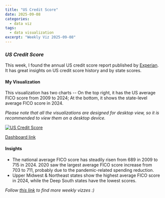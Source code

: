 ```yaml
---
title: "US Credit Score"
date: 2025-09-08
categories:
  - data viz
tags:
  - data visualization
excerpt: "Weekly Viz 2025-09-08"
---
```


### *US Credit Score*

This week, I found the annual US credit score report published by [Experian](https://www.experian.com/blogs/ask-experian/what-is-the-average-credit-score-in-the-u-s/). It has great insights on US credit score history and by state scores.  

#### My Visualization

This visualization has two charts -- On the top right, it has the US average FICO score from 2009 to 2024; At the bottom, it shows the state-level average FICO score in 2024.    

*Please note that all the visualizations are designed for desktop view, so it is recommended to view them on a desktop device.*  

<div class='tableauPlaceholder' id='viz1757595609087' style='position: relative'>
  <noscript><a href='#'>
    <img alt='US Credit Score ' src='https:&#47;&#47;public.tableau.com&#47;static&#47;images&#47;20&#47;20250908USCreditScore&#47;USCreditScore&#47;1_rss.png' style='border: none' />
  </a></noscript>
  <object class='tableauViz'  style='display:none;'>
    <param name='host_url' value='https%3A%2F%2Fpublic.tableau.com%2F' />
    <param name='embed_code_version' value='3' />
    <param name='site_root' value='' />
    <param name='name' value='20250908USCreditScore&#47;USCreditScore' />
    <param name='tabs' value='no' />
    <param name='toolbar' value='yes' />
    <param name='static_image' value='https:&#47;&#47;public.tableau.com&#47;static&#47;images&#47;20&#47;20250908USCreditScore&#47;USCreditScore&#47;1.png' /> 
    <param name='animate_transition' value='yes' />
    <param name='display_static_image' value='yes' />
    <param name='display_spinner' value='yes' />
    <param name='display_overlay' value='yes' />
    <param name='display_count' value='yes' />
    <param name='language' value='en-US' />
    <param name='filter' value='publish=yes' />
  </object></div>           
  <script type='text/javascript'>            
    var divElement = document.getElementById('viz1757595609087');      
    var vizElement = divElement.getElementsByTagName('object')[0];         
    if ( divElement.offsetWidth > 800 ) { vizElement.style.width='800px';vizElement.style.height='727px';} else if ( divElement.offsetWidth > 500 ) { vizElement.style.width='800px';vizElement.style.height='727px';} else { vizElement.style.width='100%';vizElement.style.height='727px';}            
    var scriptElement = document.createElement('script');             
    scriptElement.src = 'https://public.tableau.com/javascripts/api/viz_v1.js';    
    vizElement.parentNode.insertBefore(scriptElement, vizElement);    
  </script>

[Dashboard link](https://public.tableau.com/views/20250908USCreditScore/USCreditScore?:language=en-US&publish=yes&:sid=&:redirect=auth&:display_count=n&:origin=viz_share_link)

#### Insights
* The national average FICO score has steadily risen from 689 in 2009 to 715 in 2024. 2020 saw the largest average FICO score increase from 703 to 711, probably due to the pandemic-related spending reduction.
* Upper Midwest & Northeast states show the highest average FICO score in 2024, while the Deep South states have the lowest scores.  

*Follow [this link](https://yudong-94.github.io/personal-website/project/WeeklyViz2025/) to find more weekly vizzes :)*
